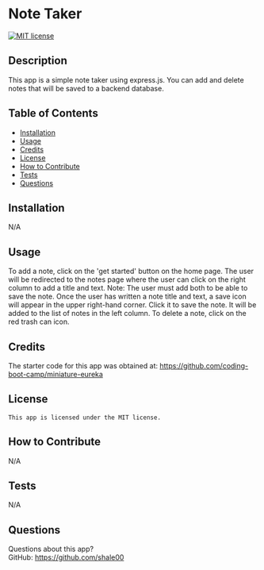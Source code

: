 # Note Taker

  [![MIT license](https://img.shields.io/badge/License-MIT-blue.svg)](https://lbesson.mit-license.org/)

  ## Description
  This app is a simple note taker using express.js. You can add and delete notes that will be saved to a backend database.

  ## Table of Contents
  * [Installation](#installation)
  * [Usage](#usage)
  * [Credits](#credits)
  * [License](#license)
  * [How to Contribute](#how-to-contribute)
  * [Tests](#tests)
  * [Questions](#questions)
  
  ## Installation
  N/A

  ## Usage
  To add a note, click on the 'get started' button on the home page. The user will be redirected to the notes page where the user can click on the right column to add a title and text. Note: The user must add both to be able to save the note. Once the user has written a note title and text, a save icon will appear in the upper right-hand corner. Click it to save the note. It will be added to the list of notes in the left column. To delete a note, click on the red trash can icon.

  ## Credits
  The starter code for this app was obtained at: https://github.com/coding-boot-camp/miniature-eureka

  ## License
    This app is licensed under the MIT license.

  ## How to Contribute
  N/A

  ## Tests
  N/A

  ## Questions
  Questions about this app?  
  GitHub: https://github.com/shale00  
